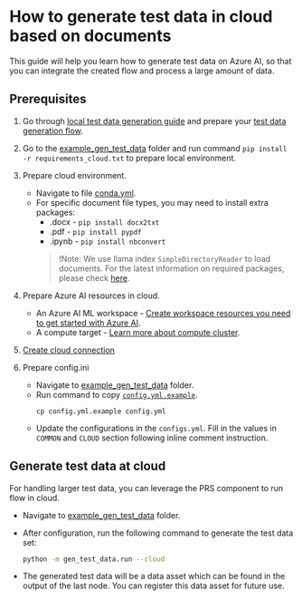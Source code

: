 # How to generate test data in cloud based on documents
This guide will help you learn how to generate test data on Azure AI, so that you can integrate the created flow and process a large amount of data.


## Prerequisites

1. Go through [local test data generation guide](../../how-to-guides/generate-test-data.md) and prepare your [test data generation flow](../../../examples/gen_test_data/gen_test_data/generate_test_data_flow/).
2. Go to the [example_gen_test_data](../../../examples/gen_test_data) folder and run command `pip install -r requirements_cloud.txt` to prepare local environment.
3. Prepare cloud environment.
    - Navigate to file [conda.yml](../../../examples/gen_test_data/conda.yml).
    - For specific document file types, you may need to install extra packages:
      - .docx - `pip install docx2txt`
      - .pdf - `pip install pypdf`
      - .ipynb - `pip install nbconvert`
      > !Note: We use llama index `SimpleDirectoryReader` to load documents. For the latest information on required packages, please check [here](https://docs.llamaindex.ai/en/stable/examples/data_connectors/simple_directory_reader.html).

4. Prepare Azure AI resources in cloud.
    - An Azure AI ML workspace - [Create workspace resources you need to get started with Azure AI](https://learn.microsoft.com/en-us/azure/machine-learning/quickstart-create-resources?view=azureml-api-2).
    - A compute target - [Learn more about compute cluster](https://learn.microsoft.com/en-us/azure/machine-learning/concept-compute-target?view=azureml-api-2).
5. [Create cloud connection](https://microsoft.github.io/promptflow/cloud/azureai/quick-start.html#create-necessary-connections)

6. Prepare config.ini
    - Navigate to [example_gen_test_data](../../../examples/gen_test_data) folder.
    - Run command to copy [`config.yml.example`](../../../examples/gen_test_data/config.yml.example).
        ```
        cp config.yml.example config.yml
        ```
    - Update the configurations in the `configs.yml`. Fill in the values in `COMMON` and `CLOUD` section following inline comment instruction.


## Generate test data at cloud
For handling larger test data, you can leverage the PRS component to run flow in cloud.
- Navigate to [example_gen_test_data](../../../examples/gen_test_data) folder.
- After configuration, run the following command to generate the test data set:
  ```bash
  python -m gen_test_data.run --cloud
  ``` 
  
- The generated test data will be a data asset which can be found in the output of the last node. You can register this data asset for future use.
